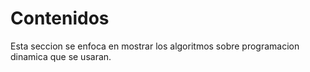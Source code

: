 # Contenidos 
Esta seccion se enfoca en mostrar los algoritmos sobre programacion dinamica que se usaran.
